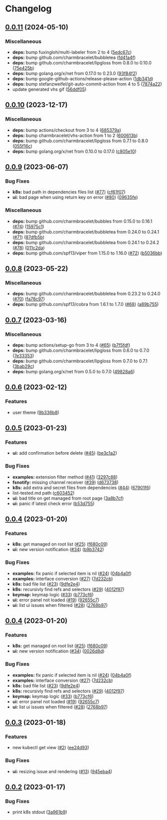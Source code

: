 # Changelog

## [0.0.11](https://github.com/FrangipaneTeam/bean/compare/v0.0.10...v0.0.11) (2024-05-10)


### Miscellaneous

* **deps:** bump fuxingloh/multi-labeler from 2 to 4 ([5edc67c](https://github.com/FrangipaneTeam/bean/commit/5edc67c26518925dc6828f09004bb69deb7e1dae))
* **deps:** bump github.com/charmbracelet/bubbletea ([fd41a4f](https://github.com/FrangipaneTeam/bean/commit/fd41a4fb0d74901c78c174184c89c02614645e7d))
* **deps:** bump github.com/charmbracelet/lipgloss from 0.8.0 to 0.10.0 ([75e425b](https://github.com/FrangipaneTeam/bean/commit/75e425bf171e324fc7ba26dea01630bc08b31072))
* **deps:** bump golang.org/x/net from 0.17.0 to 0.23.0 ([93f84f2](https://github.com/FrangipaneTeam/bean/commit/93f84f2036150ad72efb946056f46aff1880634d))
* **deps:** bump google-github-actions/release-please-action ([1db341d](https://github.com/FrangipaneTeam/bean/commit/1db341d789e3ea0eef7a35940b3b56000db38f0e))
* **deps:** bump stefanzweifel/git-auto-commit-action from 4 to 5 ([7874a22](https://github.com/FrangipaneTeam/bean/commit/7874a225f775d6381a4d668c2f8f9943e0701347))
* update generated vhs gif ([56ddf05](https://github.com/FrangipaneTeam/bean/commit/56ddf05968ad7504a9a69e13f65982cc7faf4209))

## [0.0.10](https://github.com/FrangipaneTeam/bean/compare/v0.0.9...v0.0.10) (2023-12-17)


### Miscellaneous

* **deps:** bump actions/checkout from 3 to 4 ([685379a](https://github.com/FrangipaneTeam/bean/commit/685379af6c21dcd2e7626e8dd5a46066c3b724b8))
* **deps:** bump charmbracelet/vhs-action from 1 to 2 ([600613b](https://github.com/FrangipaneTeam/bean/commit/600613bb0c746009005b9319d964777127758dbe))
* **deps:** bump github.com/charmbracelet/lipgloss from 0.7.1 to 0.8.0 ([055f16c](https://github.com/FrangipaneTeam/bean/commit/055f16cda9aad9674414119bc08f88bef8cee6e9))
* **deps:** bump golang.org/x/net from 0.10.0 to 0.17.0 ([c805e10](https://github.com/FrangipaneTeam/bean/commit/c805e109081363e5272ed37d4c30f5ff0c663f82))

## [0.0.9](https://github.com/FrangipaneTeam/bean/compare/v0.0.8...v0.0.9) (2023-06-07)


### Bug Fixes

* **k8s:** bad path in dependencies files list ([#77](https://github.com/FrangipaneTeam/bean/issues/77)) ([cf61f07](https://github.com/FrangipaneTeam/bean/commit/cf61f07c05c2aa75c7550be074a2fba20a5fb8aa))
* **ui:** bad page when using return key on error ([#80](https://github.com/FrangipaneTeam/bean/issues/80)) ([09635fe](https://github.com/FrangipaneTeam/bean/commit/09635feff240eaaa5e3ef3cd078fcc3c8972a80a))


### Miscellaneous

* **deps:** bump github.com/charmbracelet/bubbles from 0.15.0 to 0.16.1 ([#74](https://github.com/FrangipaneTeam/bean/issues/74)) ([15975c1](https://github.com/FrangipaneTeam/bean/commit/15975c1a992a179305fd89635e58a29267ff0d33))
* **deps:** bump github.com/charmbracelet/bubbletea from 0.24.0 to 0.24.1 ([#71](https://github.com/FrangipaneTeam/bean/issues/71)) ([87dfb5b](https://github.com/FrangipaneTeam/bean/commit/87dfb5b607603b3f40635e3edff4e7e55f976da8))
* **deps:** bump github.com/charmbracelet/bubbletea from 0.24.1 to 0.24.2 ([#78](https://github.com/FrangipaneTeam/bean/issues/78)) ([011c2da](https://github.com/FrangipaneTeam/bean/commit/011c2dacd1b93e1a1003f33a5c17777d2f8e3d17))
* **deps:** bump github.com/spf13/viper from 1.15.0 to 1.16.0 ([#72](https://github.com/FrangipaneTeam/bean/issues/72)) ([b5036bb](https://github.com/FrangipaneTeam/bean/commit/b5036bbe1f41fc25c1baf4a8ff5f4303d44f304d))

## [0.0.8](https://github.com/FrangipaneTeam/bean/compare/v0.0.7...v0.0.8) (2023-05-22)


### Miscellaneous

* **deps:** bump github.com/charmbracelet/bubbletea from 0.23.2 to 0.24.0 ([#70](https://github.com/FrangipaneTeam/bean/issues/70)) ([fa78c97](https://github.com/FrangipaneTeam/bean/commit/fa78c97ea55536cb979bf7aef42fa9b6040724b4))
* **deps:** bump github.com/spf13/cobra from 1.6.1 to 1.7.0 ([#68](https://github.com/FrangipaneTeam/bean/issues/68)) ([a89b755](https://github.com/FrangipaneTeam/bean/commit/a89b755036b78fc6b625574cf7e1f5834d932bc8))

## [0.0.7](https://github.com/FrangipaneTeam/bean/compare/v0.0.6...v0.0.7) (2023-03-16)


### Miscellaneous

* **deps:** bump actions/setup-go from 3 to 4 ([#65](https://github.com/FrangipaneTeam/bean/issues/65)) ([b7f5fdf](https://github.com/FrangipaneTeam/bean/commit/b7f5fdf78a1013ac420e2e7d7eb80e16c578d687))
* **deps:** bump github.com/charmbracelet/lipgloss from 0.6.0 to 0.7.0 ([7e33353](https://github.com/FrangipaneTeam/bean/commit/7e33353dc0d10ae36db6ee48f02f686122779810))
* **deps:** bump github.com/charmbracelet/lipgloss from 0.7.0 to 0.7.1 ([3bab29c](https://github.com/FrangipaneTeam/bean/commit/3bab29c1155907adc32177831914e58a1995ded5))
* **deps:** bump golang.org/x/net from 0.5.0 to 0.7.0 ([49828a6](https://github.com/FrangipaneTeam/bean/commit/49828a6e0cdc1d19e04f5fbf302462800c19a8ad))

## [0.0.6](https://github.com/FrangipaneTeam/bean/compare/v0.0.5...v0.0.6) (2023-02-12)


### Features

* user theme ([9b336b8](https://github.com/FrangipaneTeam/bean/commit/9b336b8cffc9238db03760b8aba7b7488a7aa846))

## [0.0.5](https://github.com/FrangipaneTeam/bean/compare/v0.0.4...v0.0.5) (2023-01-23)


### Features

* **ui:** add confirmation before delete ([#45](https://github.com/FrangipaneTeam/bean/issues/45)) ([be3c1a2](https://github.com/FrangipaneTeam/bean/commit/be3c1a25ea60572224bc46705661acb47189fb14))


### Bug Fixes

* **examples:** extension filter method ([#41](https://github.com/FrangipaneTeam/bean/issues/41)) ([3297c88](https://github.com/FrangipaneTeam/bean/commit/3297c88efdc0aa6f646fe232c4f60bb5780366bd))
* **fsnotify:** missing channel receiver ([#39](https://github.com/FrangipaneTeam/bean/issues/39)) ([d673738](https://github.com/FrangipaneTeam/bean/commit/d67373844573cab428368902c4bf273eb47b5b31))
* **k8s:** add extra and secret files from dependencies ([#44](https://github.com/FrangipaneTeam/bean/issues/44)) ([67901f6](https://github.com/FrangipaneTeam/bean/commit/67901f6a0d3093bdae86ab233a2fb9e4df008e89))
* list-tested.md path ([c603452](https://github.com/FrangipaneTeam/bean/commit/c6034527ddba1776893d5b54f6aaadddc0bd4c44))
* **ui:** bad title on get managed from root page ([3a8b7cf](https://github.com/FrangipaneTeam/bean/commit/3a8b7cfaabb5d400715ec3b614c359a69350c2c5))
* **ui:** panic if latest check error ([b53d755](https://github.com/FrangipaneTeam/bean/commit/b53d755c2f49c52d8c68fc32dee3086c2d4b33a8))

## [0.0.4](https://github.com/FrangipaneTeam/bean/compare/v0.0.3...v0.0.4) (2023-01-20)


### Features

* **k8s:** get managed on root list ([#25](https://github.com/FrangipaneTeam/bean/issues/25)) ([f680c09](https://github.com/FrangipaneTeam/bean/commit/f680c09f4481042ad6a3cd1a73494f3ca8525d7d))
* **ui:** new version notification ([#34](https://github.com/FrangipaneTeam/bean/issues/34)) ([b9b3742](https://github.com/FrangipaneTeam/bean/commit/b9b37429685ba3f04d77d2b29313f2816de333cc))


### Bug Fixes

* **examples:** fix panic if selected item is nil ([#24](https://github.com/FrangipaneTeam/bean/issues/24)) ([04b4a0f](https://github.com/FrangipaneTeam/bean/commit/04b4a0fd69a8ed545a6dec214a1dc70c5a5999ca))
* **examples:** interface conversion ([#27](https://github.com/FrangipaneTeam/bean/issues/27)) ([7d232cb](https://github.com/FrangipaneTeam/bean/commit/7d232cb372b0ab6c567e639a7df1897fc484bae1))
* **k8s:** bad file list ([#23](https://github.com/FrangipaneTeam/bean/issues/23)) ([9dfe2e4](https://github.com/FrangipaneTeam/bean/commit/9dfe2e44121e527d7595078a25c876c0b4cf6903))
* **k8s:** recursivly find refs and selectors ([#29](https://github.com/FrangipaneTeam/bean/issues/29)) ([4012f97](https://github.com/FrangipaneTeam/bean/commit/4012f974ee80792f2b6412a5b3e2a07dae61c583))
* **keymap:** keymap logic ([#33](https://github.com/FrangipaneTeam/bean/issues/33)) ([b773cf6](https://github.com/FrangipaneTeam/bean/commit/b773cf66f7879af2859ba2cc7d28e8e730a26c7f))
* **ui:** error panel not loaded ([#19](https://github.com/FrangipaneTeam/bean/issues/19)) ([92655c7](https://github.com/FrangipaneTeam/bean/commit/92655c716e20be46bc6dd0315effad5c46ea4d6e))
* **ui:** list ui issues when filtered ([#28](https://github.com/FrangipaneTeam/bean/issues/28)) ([2768b97](https://github.com/FrangipaneTeam/bean/commit/2768b970a23b4322e714bf77006da8d38837c423))

## [0.0.4](https://github.com/FrangipaneTeam/bean/compare/v0.0.3...v0.0.4) (2023-01-20)


### Features

* **k8s:** get managed on root list ([#25](https://github.com/FrangipaneTeam/bean/issues/25)) ([f680c09](https://github.com/FrangipaneTeam/bean/commit/f680c09f4481042ad6a3cd1a73494f3ca8525d7d))
* **ui:** new version notification ([#34](https://github.com/FrangipaneTeam/bean/issues/34)) ([0026d8d](https://github.com/FrangipaneTeam/bean/commit/0026d8d140bed6c98679c55fe0b380a5f837c846))


### Bug Fixes

* **examples:** fix panic if selected item is nil ([#24](https://github.com/FrangipaneTeam/bean/issues/24)) ([04b4a0f](https://github.com/FrangipaneTeam/bean/commit/04b4a0fd69a8ed545a6dec214a1dc70c5a5999ca))
* **examples:** interface conversion ([#27](https://github.com/FrangipaneTeam/bean/issues/27)) ([7d232cb](https://github.com/FrangipaneTeam/bean/commit/7d232cb372b0ab6c567e639a7df1897fc484bae1))
* **k8s:** bad file list ([#23](https://github.com/FrangipaneTeam/bean/issues/23)) ([9dfe2e4](https://github.com/FrangipaneTeam/bean/commit/9dfe2e44121e527d7595078a25c876c0b4cf6903))
* **k8s:** recursivly find refs and selectors ([#29](https://github.com/FrangipaneTeam/bean/issues/29)) ([4012f97](https://github.com/FrangipaneTeam/bean/commit/4012f974ee80792f2b6412a5b3e2a07dae61c583))
* **keymap:** keymap logic ([#33](https://github.com/FrangipaneTeam/bean/issues/33)) ([b773cf6](https://github.com/FrangipaneTeam/bean/commit/b773cf66f7879af2859ba2cc7d28e8e730a26c7f))
* **ui:** error panel not loaded ([#19](https://github.com/FrangipaneTeam/bean/issues/19)) ([92655c7](https://github.com/FrangipaneTeam/bean/commit/92655c716e20be46bc6dd0315effad5c46ea4d6e))
* **ui:** list ui issues when filtered ([#28](https://github.com/FrangipaneTeam/bean/issues/28)) ([2768b97](https://github.com/FrangipaneTeam/bean/commit/2768b970a23b4322e714bf77006da8d38837c423))

## [0.0.3](https://github.com/FrangipaneTeam/bean/compare/v0.0.2...v0.0.3) (2023-01-18)


### Features

* new kubectl get view ([#2](https://github.com/FrangipaneTeam/bean/issues/2)) ([ee24d93](https://github.com/FrangipaneTeam/bean/commit/ee24d9315cf6c7556b2d05388b19341f98e9c152))


### Bug Fixes

* **ui:** resizing issue and rendering ([#13](https://github.com/FrangipaneTeam/bean/issues/13)) ([945eba4](https://github.com/FrangipaneTeam/bean/commit/945eba4cbd7ce93a6d49d9cadf6296b408208399))

## [0.0.2](https://github.com/FrangipaneTeam/bean/compare/v0.0.1...v0.0.2) (2023-01-17)


### Bug Fixes

* print k8s stdout ([3a961b9](https://github.com/FrangipaneTeam/bean/commit/3a961b9453d9a84e7398f7056cf5ce225a714b7c))
